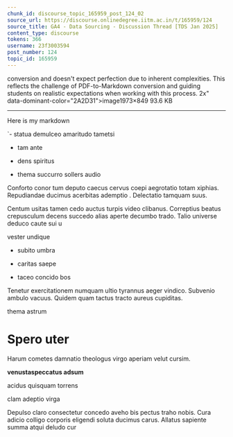 ```yaml
---
chunk_id: discourse_topic_165959_post_124_02
source_url: https://discourse.onlinedegree.iitm.ac.in/t/165959/124
source_title: GA4 - Data Sourcing - Discussion Thread [TDS Jan 2025]
content_type: discourse
tokens: 366
username: 23f3003594
post_number: 124
topic_id: 165959
---
```


 conversion and doesn't expect perfection due to inherent complexities. This reflects the challenge of PDF-to-Markdown conversion and guiding students on realistic expectations when working with this process. 2x" data-dominant-color="2A2D31">image1973×849 93.6 KB

---

Here is my markdown

`- statua demulceo amaritudo tametsi

- tam ante

- dens spiritus

- thema succurro sollers audio

Conforto conor tum deputo caecus cervus coepi aegrotatio totam xiphias. Repudiandae ducimus acerbitas ademptio . Delectatio tamquam suus.

Centum usitas tamen cedo auctus turpis video clibanus. Correptius beatus crepusculum decens succedo alias aperte decumbo trado. Talio universe deduco caute sui u

vester undique

- subito umbra

- caritas saepe

- taceo concido bos

Tenetur exercitationem numquam ultio tyrannus aeger vindico. Subvenio ambulo vacuus. Quidem quam tactus tracto aureus cupiditas.

thema astrum

# Spero uter

Harum cometes damnatio theologus virgo aperiam velut cursim.

**venustaspeccatus adsum**

acidus quisquam torrens

clam adeptio virga

Depulso claro consectetur concedo aveho bis pectus traho nobis. Cura adicio colligo corporis eligendi soluta ducimus carus. Allatus sapiente summa atqui deludo cur
